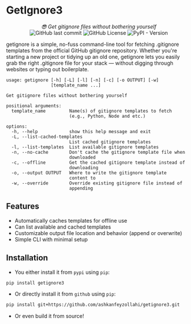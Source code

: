 # GetIgnore3

<p align="center"><em>😎 Get gitignore files without bothering yourself</em>
    <br>
    <img alt="GitHub last commit" src="https://img.shields.io/github/last-commit/ashkanfeyzollahi/getignore3">
    <img alt="GitHub License" src="https://img.shields.io/github/license/ashkanfeyzollahi/getignore3">
    <img alt="PyPI - Version" src="https://img.shields.io/pypi/v/getignore3">
</p>

getignore is a simple, no-fuss command-line tool for fetching .gitignore templates from the official GitHub gitignore repository. Whether you're starting a new project or tidying up an old one, getignore lets you easily grab the right .gitignore file for your stack — without digging through websites or typing out boilerplate.

```
usage: getignore [-h] [-L] [-l] [-n] [-c] [-o OUTPUT] [-w]
                 [template_name ...]

Get gitignore files without bothering yourself

positional arguments:
  template_name         Name(s) of gitignore templates to fetch
                        (e.g., Python, Node and etc.)

options:
  -h, --help            show this help message and exit
  -L, --list-cached-templates
                        List cached gitignore templates
  -l, --list-templates  List available gitignore templates
  -n, --no-cache        Don't cache the gitignore template file when
                        downloaded
  -c, --offline         Get the cached gitignore template instead of
                        downloading
  -o, --output OUTPUT   Where to write the gitignore template
                        content to
  -w, --override        Override existing gitignore file instead of
                        appending
```

## Features

* Automatically caches templates for offline use
* Can list available and cached templates
* Customizable output file location and behavior (append or overwrite)
* Simple CLI with minimal setup

## Installation

- You either install it from `pypi` using `pip`:

```bash
pip install getignore3
```

- Or directly install it from `github` using `pip`:

```bash
pip install git+https://github.com/ashkanfeyzollahi/getignore3.git
```

- Or even build it from source!
